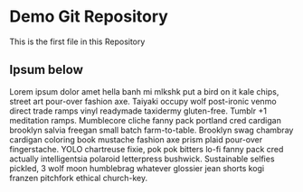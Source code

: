 # Demo Git Repository

This is the first file in this Repository

## Ipsum below

Lorem ipsum dolor amet hella banh mi mlkshk put a bird on it kale chips, street art pour-over fashion axe. Taiyaki occupy wolf post-ironic venmo direct trade ramps vinyl readymade taxidermy gluten-free. Tumblr +1 meditation ramps. Mumblecore cliche fanny pack portland cred cardigan brooklyn salvia freegan small batch farm-to-table. Brooklyn swag chambray cardigan coloring book mustache fashion axe prism plaid pour-over fingerstache. YOLO chartreuse fixie, pok pok bitters lo-fi fanny pack cred actually intelligentsia polaroid letterpress bushwick. Sustainable selfies pickled, 3 wolf moon humblebrag whatever glossier jean shorts kogi franzen pitchfork ethical church-key.

